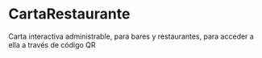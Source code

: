 # CartaRestaurante
Carta interactiva administrable, para bares y restaurantes, para acceder a ella a través de código QR


